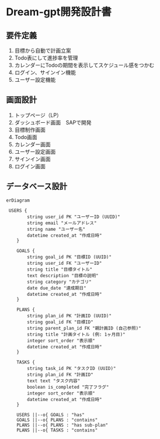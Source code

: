 # Dream-gpt開発設計書

## 要件定義
1. 目標から自動で計画立案
2. Todo表にして進捗率を管理
3. カレンダーにTodoの期間を表示してスケジュール感をつかむ
4. ログイン、サインイン機能
5. ユーザー設定機能
   
## 画面設計
1. トップページ（LP）
2. ダッシュボード画面　SAPで開発
3. 目標制作画面
4. Todo画面
5. カレンダー画面
6. ユーザー設定画面
7. サインイン画面
8. ログイン画面
   
## データベース設計
```mermaid
erDiagram

 USERS {
        string user_id PK "ユーザーID (UUID)"
        string email "メールアドレス"
        string name "ユーザー名"
        datetime created_at "作成日時"
    }

    GOALS {
        string goal_id PK "目標ID (UUID)"
        string user_id FK "ユーザーID"
        string title "目標タイトル"
        text description "目標の説明"
        string category "カテゴリ"
        date due_date "達成期日"
        datetime created_at "作成日時"
    }

    PLANS {
        string plan_id PK "計画ID (UUID)"
        string goal_id FK "目標ID"
        string parent_plan_id FK "親計画ID (自己参照)"
        string title "計画タイトル (例: 1ヶ月目)"
        integer sort_order "表示順"
        datetime created_at "作成日時"
    }

    TASKS {
        string task_id PK "タスクID (UUID)"
        string plan_id FK "計画ID"
        text text "タスク内容"
        boolean is_completed "完了フラグ"
        integer sort_order "表示順"
        datetime created_at "作成日時"
    }

    USERS ||--o{ GOALS : "has"
    GOALS ||--o{ PLANS : "contains"
    PLANS ||--o{ PLANS : "has sub-plan"
    PLANS ||--o{ TASKS : "contains"
```

